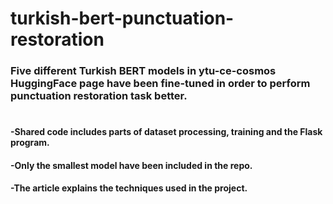 # turkish-bert-punctuation-restoration
### Five different Turkish BERT models in ytu-ce-cosmos HuggingFace page have been fine-tuned in order to perform punctuation restoration task better. 
#
#### -Shared code includes parts of dataset processing, training and the Flask program.
#### -Only the smallest model have been included in the repo. 
#### -The article explains the techniques used in the project.
